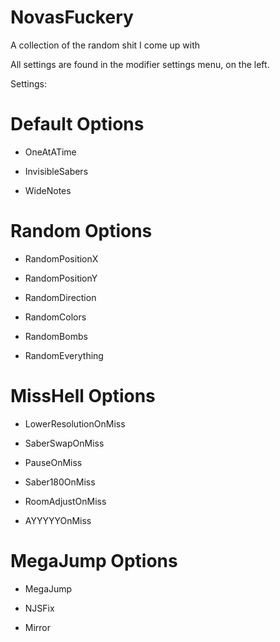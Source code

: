 # NovasFuckery
A collection of the random shit I come up with

All settings are found in the modifier settings menu, on the left.

Settings: 

# Default Options
* OneAtATime

* InvisibleSabers

* WideNotes

# Random Options

* RandomPositionX

* RandomPositionY

* RandomDirection

* RandomColors

* RandomBombs

* RandomEverything

# MissHell Options

* LowerResolutionOnMiss

* SaberSwapOnMiss

* PauseOnMiss

* Saber180OnMiss

* RoomAdjustOnMiss

* AYYYYYOnMiss

# MegaJump Options

* MegaJump

* NJSFix

* Mirror
